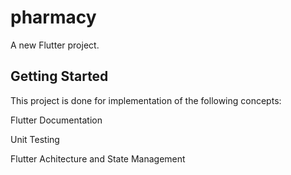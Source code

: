 # pharmacy

A new Flutter project.

## Getting Started

This project is done for implementation of the following concepts:

Flutter Documentation

Unit Testing

Flutter Achitecture and State Management
